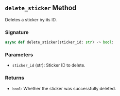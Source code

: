 ## `delete_sticker` Method

Deletes a sticker by its ID.

### Signature

```python
async def delete_sticker(sticker_id: str) -> bool:
```

### Parameters

- `sticker_id` (str): Sticker ID to delete.

### Returns

- `bool`: Whether the sticker was successfully deleted.